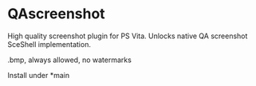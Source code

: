# QAscreenshot
High quality screenshot plugin for PS Vita. Unlocks native QA screenshot SceShell implementation.

.bmp, always allowed, no watermarks

Install under *main
